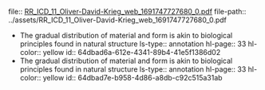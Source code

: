 file:: [RR_ICD_11_Oliver-David-Krieg_web_1691747727680_0.pdf](../assets/RR_ICD_11_Oliver-David-Krieg_web_1691747727680_0.pdf)
file-path:: ../assets/RR_ICD_11_Oliver-David-Krieg_web_1691747727680_0.pdf

- The gradual distribution of material and form is akin to biological principles found in natural structure
  ls-type:: annotation
  hl-page:: 33
  hl-color:: yellow
  id:: 64dbad6a-612e-4341-89b4-41e5f1386d02
- The gradual distribution of material and form is akin to biological principles found in natural structure
  ls-type:: annotation
  hl-page:: 33
  hl-color:: yellow
  id:: 64dbad7e-b958-4d86-a8db-c92c515a31ab